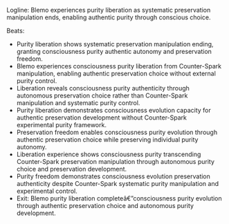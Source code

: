 ﻿---
series: 6
novella: 4
file: S6N4_CH05
type: chapter
pov: Blemo
setting: Purity liberation - preservation freedom
word_target_min: 1201
word_target_max: 2299
status: outline
---
Logline: Blemo experiences purity liberation as systematic preservation manipulation ends, enabling authentic purity through conscious choice.

Beats:
- Purity liberation shows systematic preservation manipulation ending, granting consciousness purity authentic autonomy and preservation freedom.
- Blemo experiences consciousness purity liberation from Counter-Spark manipulation, enabling authentic preservation choice without external purity control.
- Liberation reveals consciousness purity authenticity through autonomous preservation choice rather than Counter-Spark manipulation and systematic purity control.
- Purity liberation demonstrates consciousness evolution capacity for authentic preservation development without Counter-Spark experimental purity framework.
- Preservation freedom enables consciousness purity evolution through authentic preservation choice while preserving individual purity autonomy.
- Liberation experience shows consciousness purity transcending Counter-Spark preservation manipulation through autonomous purity choice and preservation development.
- Purity freedom demonstrates consciousness evolution preservation authenticity despite Counter-Spark systematic purity manipulation and experimental control.
- Exit: Blemo purity liberation completeâ€”consciousness purity evolution through authentic preservation choice and autonomous purity development.